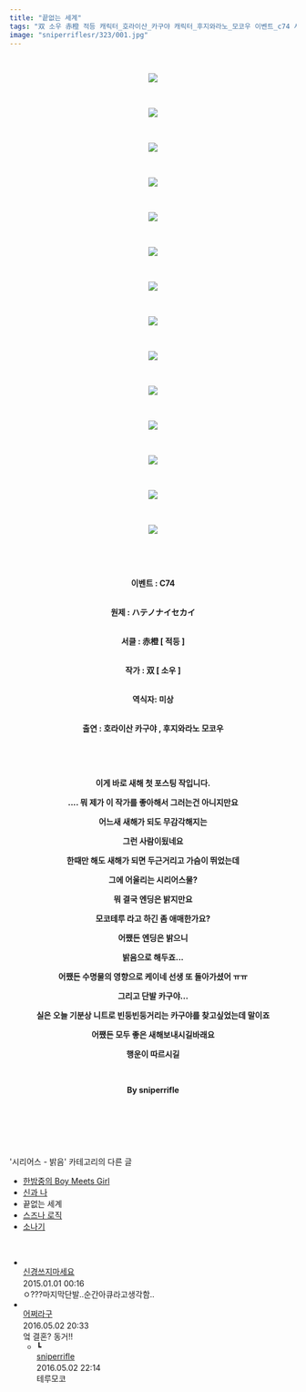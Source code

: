 ```yaml
---
title: "끝없는 세계"
tags: "双 소우 赤橙 적등 캐릭터_호라이산_카구야 캐릭터_후지와라노_모코우 이벤트_c74 시리어스_밝음"
image: "sniperriflesr/323/001.jpg"
---
```

<div class="article">
<p style="TEXT-ALIGN: center"> </p>
<p style="TEXT-ALIGN: center"><img src="{{ site.nasurl }}/sniperriflesr/323/001.jpg"/></p>
<p style="TEXT-ALIGN: center"> </p>
<p style="TEXT-ALIGN: center"><img src="{{ site.nasurl }}/sniperriflesr/323/002.jpg"/></p>
<p style="TEXT-ALIGN: center"> </p>
<p style="TEXT-ALIGN: center"><img src="{{ site.nasurl }}/sniperriflesr/323/003.jpg"/></p>
<p style="TEXT-ALIGN: center"> </p>
<p style="TEXT-ALIGN: center"><img src="{{ site.nasurl }}/sniperriflesr/323/004.jpg"/></p>
<p style="TEXT-ALIGN: center"> </p>
<p style="TEXT-ALIGN: center"><img src="{{ site.nasurl }}/sniperriflesr/323/005.jpg"/></p>
<p style="TEXT-ALIGN: center"> </p>
<p style="TEXT-ALIGN: center"><img src="{{ site.nasurl }}/sniperriflesr/323/006.jpg"/></p>
<p style="TEXT-ALIGN: center"> </p>
<p style="TEXT-ALIGN: center"><img src="{{ site.nasurl }}/sniperriflesr/323/007.jpg"/></p>
<p style="TEXT-ALIGN: center"> </p>
<p style="TEXT-ALIGN: center"><img src="{{ site.nasurl }}/sniperriflesr/323/008.jpg"/></p>
<p style="TEXT-ALIGN: center"> </p>
<p style="TEXT-ALIGN: center"><img src="{{ site.nasurl }}/sniperriflesr/323/009.jpg"/></p>
<p style="TEXT-ALIGN: center"> </p>
<p style="TEXT-ALIGN: center"><img src="{{ site.nasurl }}/sniperriflesr/323/010.jpg"/></p>
<p style="TEXT-ALIGN: center"> </p>
<p style="TEXT-ALIGN: center"><img src="{{ site.nasurl }}/sniperriflesr/323/011.jpg"/></p>
<p style="TEXT-ALIGN: center"> </p>
<p style="TEXT-ALIGN: center"><img src="{{ site.nasurl }}/sniperriflesr/323/012.jpg"/></p>
<p style="TEXT-ALIGN: center"> </p>
<p style="TEXT-ALIGN: center"><img src="{{ site.nasurl }}/sniperriflesr/323/013.jpg"/></p>
<p style="TEXT-ALIGN: center"> </p>
<p style="TEXT-ALIGN: center"><img src="{{ site.nasurl }}/sniperriflesr/323/014.jpg"/></p>
<p style="TEXT-ALIGN: center"> </p>
<p style="TEXT-ALIGN: center"> </p>
<p style="TEXT-ALIGN: center"><strong>이벤트 : C74</strong></p>
<p style="TEXT-ALIGN: center"><br/><strong>원제 : ハテノナイセカイ</strong></p>
<p style="TEXT-ALIGN: center"><br/><strong>서클 : 赤橙 [ 적등 ]</strong></p>
<p style="TEXT-ALIGN: center"><br/><strong>작가 : 双 [ 소우 ]</strong></p>
<p style="TEXT-ALIGN: center"><br/><strong>역식자: 미상</strong></p>
<p style="TEXT-ALIGN: center"><br/><strong>출연 : 호라이산 카구야 , 후지와라노 모코우</strong></p>
<p style="TEXT-ALIGN: center"><strong></strong> </p>
<p style="TEXT-ALIGN: center"><strong></strong> </p>
<p style="TEXT-ALIGN: center"><strong>이게 바로 새해 첫 포스팅 작입니다.</strong></p>
<p style="TEXT-ALIGN: center"><strong>.... 뭐 제가 이 작가를 좋아해서 그러는건 아니지만요</strong></p>
<p style="TEXT-ALIGN: center"><strong>어느새 새해가 되도 무감각해지는</strong></p>
<p style="TEXT-ALIGN: center"><strong>그런 사람이됬네요</strong></p>
<p style="TEXT-ALIGN: center"><strong>한때만 해도 새해가 되면 두근거리고 가슴이 뛰었는데</strong></p>
<p style="TEXT-ALIGN: center"><strong>그에 어울리는 시리어스물?</strong></p>
<p style="TEXT-ALIGN: center"><strong>뭐 결국 엔딩은 밝지만요</strong></p>
<p style="TEXT-ALIGN: center"><strong>모코테루 라고 하긴 좀 애매한가요?</strong></p>
<p style="TEXT-ALIGN: center"><strong>어쨌든 엔딩은 밝으니 </strong></p>
<p style="TEXT-ALIGN: center"><strong>밝음으로 해두죠...</strong></p>
<p style="TEXT-ALIGN: center"><strong>어쨌든 수명물의 영향으로 케이네 선생 또 돌아가셨어 ㅠㅠ</strong></p>
<p style="TEXT-ALIGN: center"><strong>그리고 단발 카구야...</strong></p>
<p style="TEXT-ALIGN: center"><strong>실은 오늘 기분상 니트로 빈둥빈둥거리는 카구야를 찾고싶었는데 말이죠</strong></p>
<p style="TEXT-ALIGN: center"><strong>어쨌든 모두 좋은 새해보내시길바래요</strong></p>
<p style="TEXT-ALIGN: center"><strong>행운이 따르시길</strong></p>
<p style="TEXT-ALIGN: center"><strong></strong> </p>
<p style="TEXT-ALIGN: center"><strong>By sniperrifle</strong></p>
<p style="TEXT-ALIGN: center"> </p>
<p style="TEXT-ALIGN: center"> </p>
</div><br/>
<div class="another">
<p>'시리어스 - 밝음' 카테고리의 다른 글</p>
<ul>
<li><a href="/2015-01-17-sniperriflesr_354">한밤중의 Boy Meets Girl</a></li>
<li><a href="/2015-01-10-sniperriflesr_339">신과 나</a></li>
<li>끝없는 세계</li>
<li><a href="/2014-12-20-sniperriflesr_297">스즈나 로직</a></li>
<li><a href="/2014-12-19-sniperriflesr_296">소나기</a></li>
</ul>
</div><br/>
<div class="comment" id="commentListBlock_323" style="display:block"><ul><li class="firstCmt"><div class="opinionListMenu">
<div class="icon"><img alt="" class="myicon" src="http://i1.daumcdn.net/pimg/blog/p_img/mycon/basic_2.gif"/></div>
<div class="fl">
<a class="bold" href="http://blog.daum.net/ghcjf1001" target="_blank">신경쓰지마세요 </a>
<div style="width: 1px; height: 1px; overflow: hidden; visibility: hidden; border:1px solid red">
<span id="uname654" style="display:none;">신경쓰지마세요</span>
<span id="pwd654" style="display:none;"></span>
<span id="emailblog654" name="http://blog.daum.net/ghcjf1001" style="display:none;"></span>
<span id="open654" style="display:none">Y</span>
</div>
</div>
<div class="sDateTime">2015.01.01 00:16</div>
</div>
<div class="cont" id="Text654">ㅇ???마지막단발..순간아큐라고생각함..</div>
<div class="contReArea" id="inWrite654" style="display:none;"></div>
<div class="cCont_line"></div>
</li><li class="firstCmt"><div class="opinionListMenu">
<div class="icon"><img alt="" class="myicon" src="http://cfile236.uf.daum.net/M21x21/1735654A4F377597403189"/></div>
<div class="fl">
<a class="bold" href="http://blog.daum.net/hapi356" target="_blank">어쩌라구 </a>
<div style="width: 1px; height: 1px; overflow: hidden; visibility: hidden; border:1px solid red">
<span id="uname7345" style="display:none;">어쩌라구</span>
<span id="pwd7345" style="display:none;"></span>
<span id="emailblog7345" name="http://blog.daum.net/hapi356" style="display:none;"></span>
<span id="open7345" style="display:none">Y</span>
</div>
</div>
<div class="sDateTime">2016.05.02 20:33</div>
</div>
<div class="cont" id="Text7345">엌 결혼? 동거!!</div>
<div class="contReArea" id="inWrite7345" style="display:none;"></div>
<ul><li class="secondCmt"><div class="opinionListMenuRe" id="parent_7345">
<div class="reIcon">┗</div>
<div class="icon"><img alt="" class="myicon" src="http://cfile217.uf.daum.net/M21x21/23254B425446251B1045FF"/></div>
<div class="fl">
<a class="bold" href="http://blog.daum.net/sniperriflesr" target="_blank">sniperrifle </a>
<div style="width: 1px; height: 1px; overflow: hidden; visibility: hidden; border:1px solid red">
<span id="uname7354" style="display:none;">sniperrifle</span>
<span id="pwd7354" style="display:none;"></span>
<span id="emailblog7354" name="http://blog.daum.net/sniperriflesr" style="display:none;"></span>
<span id="open7354" style="display:none">Y</span>
</div>
</div>
<div class="sDateTime">2016.05.02 22:14</div>
</div>
<div class="contRe" id="Text7354">테루모코</div>
<div class="contReReArea" id="inWrite7354" style="display:none;"></div>
</li></ul></li></ul>
</div><br/>

<br/>
<p id="refer"></p>
<br/>

